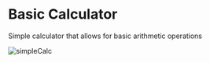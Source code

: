 # Basic Calculator
Simple calculator that allows for basic arithmetic operations

![simpleCalc](https://github.com/KhantivongJ/simple-Calculator/assets/68672801/6ce2ea35-8a58-47a8-9c46-fd1ce6c0fad8)
